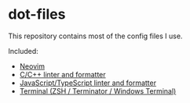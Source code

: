 # dot-files
This repository contains most of the config files I use.

Included:
- [Neovim](./nvim/)
- [C/C++ linter and formatter](./c-cpp/)
- [JavaScript/TypeScript linter and formatter](./js/)
- [Terminal (ZSH / Terminator / Windows Terminal)](./terminal/)

